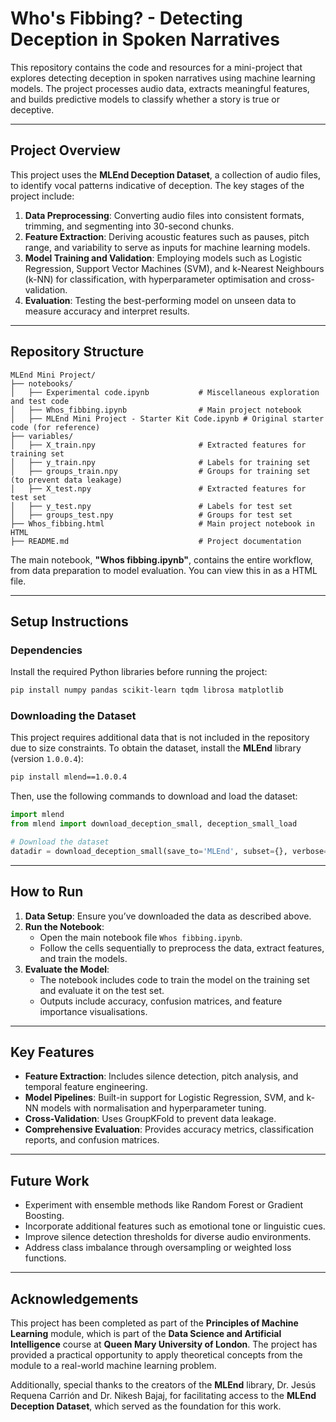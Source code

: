 # **Who's Fibbing? - Detecting Deception in Spoken Narratives**

This repository contains the code and resources for a mini-project that explores detecting deception in spoken narratives using machine learning models. The project processes audio data, extracts meaningful features, and builds predictive models to classify whether a story is true or deceptive.

---

## **Project Overview**

This project uses the **MLEnd Deception Dataset**, a collection of audio files, to identify vocal patterns indicative of deception. The key stages of the project include:

1. **Data Preprocessing**: Converting audio files into consistent formats, trimming, and segmenting into 30-second chunks.
2. **Feature Extraction**: Deriving acoustic features such as pauses, pitch range, and variability to serve as inputs for machine learning models.
3. **Model Training and Validation**: Employing models such as Logistic Regression, Support Vector Machines (SVM), and k-Nearest Neighbours (k-NN) for classification, with hyperparameter optimisation and cross-validation.
4. **Evaluation**: Testing the best-performing model on unseen data to measure accuracy and interpret results.

---

## **Repository Structure**

```
MLEnd Mini Project/
├── notebooks/
│   ├── Experimental code.ipynb           # Miscellaneous exploration and test code
│   ├── Whos_fibbing.ipynb                # Main project notebook
│   ├── MLEnd Mini Project - Starter Kit Code.ipynb # Original starter code (for reference)
├── variables/
│   ├── X_train.npy                       # Extracted features for training set
│   ├── y_train.npy                       # Labels for training set
│   ├── groups_train.npy                  # Groups for training set (to prevent data leakage)
│   ├── X_test.npy                        # Extracted features for test set
│   ├── y_test.npy                        # Labels for test set
│   ├── groups_test.npy                   # Groups for test set
├── Whos_fibbing.html                     # Main project notebook in HTML
├── README.md                             # Project documentation
```

The main notebook, **"Whos fibbing.ipynb"**, contains the entire workflow, from data preparation to model evaluation. You can view this in as a HTML file.

---

## **Setup Instructions**

### **Dependencies**
Install the required Python libraries before running the project:
```bash
pip install numpy pandas scikit-learn tqdm librosa matplotlib
```

### **Downloading the Dataset**
This project requires additional data that is not included in the repository due to size constraints. To obtain the dataset, install the **MLEnd** library (version `1.0.0.4`):

```bash
pip install mlend==1.0.0.4
```

Then, use the following commands to download and load the dataset:
```python
import mlend
from mlend import download_deception_small, deception_small_load

# Download the dataset
datadir = download_deception_small(save_to='MLEnd', subset={}, verbose=1, overwrite=False)
```

---

## **How to Run**

1. **Data Setup**: Ensure you’ve downloaded the data as described above.
2. **Run the Notebook**:
   - Open the main notebook file `Whos fibbing.ipynb`.
   - Follow the cells sequentially to preprocess the data, extract features, and train the models.
3. **Evaluate the Model**:
   - The notebook includes code to train the model on the training set and evaluate it on the test set.
   - Outputs include accuracy, confusion matrices, and feature importance visualisations.

---

## **Key Features**
- **Feature Extraction**: Includes silence detection, pitch analysis, and temporal feature engineering.
- **Model Pipelines**: Built-in support for Logistic Regression, SVM, and k-NN models with normalisation and hyperparameter tuning.
- **Cross-Validation**: Uses GroupKFold to prevent data leakage.
- **Comprehensive Evaluation**: Provides accuracy metrics, classification reports, and confusion matrices.

---

## **Future Work**
- Experiment with ensemble methods like Random Forest or Gradient Boosting.
- Incorporate additional features such as emotional tone or linguistic cues.
- Improve silence detection thresholds for diverse audio environments.
- Address class imbalance through oversampling or weighted loss functions.

---

## **Acknowledgements**

This project has been completed as part of the **Principles of Machine Learning** module, which is part of the **Data Science and Artificial Intelligence** course at **Queen Mary University of London**. The project has provided a practical opportunity to apply theoretical concepts from the module to a real-world machine learning problem.

Additionally, special thanks to the creators of the **MLEnd** library, Dr. Jesús Requena Carrión and Dr. Nikesh Bajaj, for facilitating access to the **MLEnd Deception Dataset**, which served as the foundation for this work.